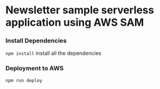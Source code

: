 # Newsletter sample serverless application using AWS SAM

### Install Dependencies

`npm install` install all the dependencies

### Deployment to AWS

`npm run deploy`